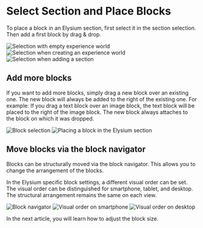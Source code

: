 # Select Section and Place Blocks
To place a block in an Elysium section, first select it in the section selection. Then add a first block by drag & drop.

<Grid>
    <Column :cols="{xs: 12, sm: 6, 'xl': 4}">
        <Image src="section/admin-auswahl-blank.png" alt="Selection with empty experience world"
        :sizes="{xs: 200, lg: 600, '6xl': 300}" :lazy="false" />
    </Column>
    <Column :cols="{xs: 12, sm: 6, 'xl': 4}">
        <Image src="section/admin-auswahl-wizard.png" alt="Selection when creating an experience world" 
        :sizes="{xs: 200, lg: 600, '6xl': 300}" :lazy="false"/>
    </Column>
    <Column :cols="{xs: 12, sm: 6, 'xl': 4}">
        <Image src="section/admin-auswahl-add.png" alt="Selection when adding a section" 
        :sizes="{xs: 200, lg: 600, '6xl': 300}" :lazy="false"/>
    </Column>
</Grid>

## Add more blocks
If you want to add more blocks, simply drag a new block over an existing one. The new block will always be added to the right of the existing one. For example: If you drag a text block over an image block, the text block will be placed to the right of the image block.
The new block always attaches to the block on which it was dropped.

<Grid>
    <Column :cols="{xs: 12, sm: 6, 'xl': 4}">
        <Image src="section/de-admin-cms-block-selection.png" alt="Block selection"
        :sizes="{xs: 200, lg: 600, '6xl': 300}" :lazy="false" />
    </Column>
    <Column :cols="{xs: 12, sm: 6, 'xl': 4}">
        <Image src="section/de-admin-cms-elysium-section-add-block.png" alt="Placing a block in the Elysium section" 
        :sizes="{xs: 200, lg: 600, '6xl': 300}" :lazy="false"/>
    </Column>
</Grid>

## Move blocks via the block navigator
Blocks can be structurally moved via the block navigator. This allows you to change the arrangement of the blocks.

In the Elysium specific block settings, a different visual order can be set. The visual order can be distinguished for smartphone, tablet, and desktop. The structural arrangement remains the same on each view.
<!-- @todo(#4) [Details on the visual order can be found here](#todo-url). -->

<Grid>
    <Column :cols="{xs: 12, sm: 6, 'xl': 4}">
        <Image src="section/de-admin-cms-block-navigator.png" alt="Block navigator"
        :sizes="{xs: 200, lg: 600, '6xl': 300}" :lazy="false" />
    </Column>
    <Column :cols="{xs: 12, sm: 6, 'xl': 4}">
        <Image src="section/de-admin-cms-elysium-section-order-phone.png" alt="Visual order on smartphone"
        :sizes="{xs: 200, lg: 600, '6xl': 300}" :lazy="false" />
    </Column>
    <Column :cols="{xs: 12, sm: 6, 'xl': 4}">
        <Image src="section/de-admin-cms-elysium-section-order-desktop.png" alt="Visual order on desktop"
        :sizes="{xs: 200, lg: 600, '6xl': 300}" :lazy="false" />
    </Column>
</Grid>

In the next article, you will learn how to adjust the block size.
